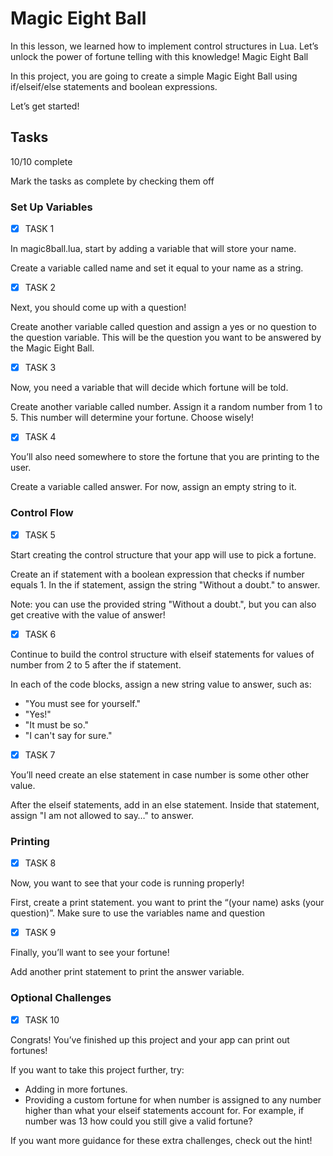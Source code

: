 # Magic Eight Ball

In this lesson, we learned how to implement control structures in Lua. Let’s unlock the power of fortune telling with this knowledge! Magic Eight Ball

In this project, you are going to create a simple Magic Eight Ball using if/elseif/else statements and boolean expressions.

Let’s get started!

## Tasks

10/10 complete

Mark the tasks as complete by checking them off

### Set Up Variables

- [x] TASK 1

In magic8ball.lua, start by adding a variable that will store your name.

Create a variable called name and set it equal to your name as a string.

- [x] TASK 2

Next, you should come up with a question!

Create another variable called question and assign a yes or no question to the question variable. This will be the question you want to be answered by the Magic Eight Ball.

- [x] TASK 3

Now, you need a variable that will decide which fortune will be told.

Create another variable called number. Assign it a random number from 1 to 5. This number will determine your fortune. Choose wisely!

- [x] TASK 4

You’ll also need somewhere to store the fortune that you are printing to the user.

Create a variable called answer. For now, assign an empty string to it.

### Control Flow

- [x] TASK 5

Start creating the control structure that your app will use to pick a fortune.

Create an if statement with a boolean expression that checks if number equals 1. In the if statement, assign the string "Without a doubt." to answer.

Note: you can use the provided string "Without a doubt.", but you can also get creative with the value of answer!

- [x] TASK 6

Continue to build the control structure with elseif statements for values of number from 2 to 5 after the if statement.

In each of the code blocks, assign a new string value to answer, such as:

- "You must see for yourself."
- "Yes!"
- "It must be so."
- "I can't say for sure."


- [x] TASK 7

You’ll need create an else statement in case number is some other other value.

After the elseif statements, add in an else statement. Inside that statement, assign "I am not allowed to say…" to answer.

### Printing

- [x] TASK 8

Now, you want to see that your code is running properly!

First, create a print statement. you want to print the “(your name) asks (your question)”. Make sure to use the variables name and question

- [x] TASK 9

Finally, you’ll want to see your fortune!

Add another print statement to print the answer variable.

### Optional Challenges

- [x] TASK 10

Congrats! You’ve finished up this project and your app can print out fortunes!

If you want to take this project further, try:

- Adding in more fortunes.
- Providing a custom fortune for when number is assigned to any number higher than what your elseif statements account for. For example, if number was 13 how could you still give a valid fortune?

If you want more guidance for these extra challenges, check out the hint!
